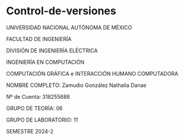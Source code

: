 # Control-de-versiones

UNIVERSIDAD NACIONAL AUTÓNOMA DE MÉXICO

FACULTAD DE INGENIERÍA

DIVISIÓN DE INGENIERÍA ELÉCTRICA

INGENIERÍA EN COMPUTACIÓN

COMPUTACIÓN GRÁFICA e INTERACCIÓN HUMANO COMPUTADORA

NOMBRE COMPLETO: Zamudio González Nathalia Danae 

Nº de Cuenta: 318255688

GRUPO DE TEORÍA: 06

GRUPO DE LABORATORIO: 11

SEMESTRE 2024-2
